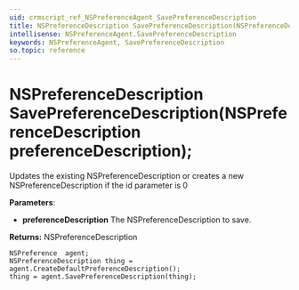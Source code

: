 ```yaml
---
uid: crmscript_ref_NSPreferenceAgent_SavePreferenceDescription
title: NSPreferenceDescription SavePreferenceDescription(NSPreferenceDescription preferenceDescription);
intellisense: NSPreferenceAgent.SavePreferenceDescription
keywords: NSPreferenceAgent, SavePreferenceDescription
so.topic: reference
---
```


# NSPreferenceDescription SavePreferenceDescription(NSPreferenceDescription preferenceDescription);
	  
Updates the existing NSPreferenceDescription or creates a new NSPreferenceDescription if the id parameter is 0
	  
**Parameters**:
 - **preferenceDescription** The NSPreferenceDescription to save.

**Returns:** NSPreferenceDescription

```crmscript
NSPreference  agent;
NSPreferenceDescription thing = agent.CreateDefaultPreferenceDescription();
thing = agent.SavePreferenceDescription(thing);
```

